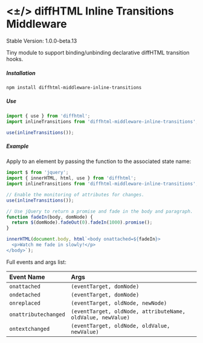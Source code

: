 # <±/> diffHTML Inline Transitions Middleware

Stable Version: 1.0.0-beta.13

Tiny module to support binding/unbinding declarative diffHTML transition hooks.

##### Installation

``` sh
npm install diffhtml-middleware-inline-transitions
```

##### Use

``` js
import { use } from 'diffhtml';
import inlineTransitions from 'diffhtml-middleware-inline-transitions';

use(inlineTransitions());
```

##### Example

Apply to an element by passing the function to the associated state name:

``` js
import $ from 'jquery';
import { innerHTML, html, use } from 'diffhtml';
import inlineTransitions from 'diffhtml-middleware-inline-transitions';

// Enable the monitoring of attributes for changes.
use(inlineTransitions());

// Use jQuery to return a promise and fade in the body and paragraph.
function fadeIn(body, domNode) {
  return $(domNode).fadeOut(0).fadeIn(1000).promise();
}

innerHTML(document.body, html`<body onattached=${fadeIn}>
  <p>Watch me fade in slowly!</p>
</body>`);
```

Full events and args list:

| Event Name           | Args
| :------------------- | :----------------------------------------------------------
| `onattached`         | `(eventTarget, domNode)`
| `ondetached`         | `(eventTarget, domNode)`
| `onreplaced`         | `(eventTarget, oldNode, newNode)`
| `onattributechanged` | `(eventTarget, oldNode, attributeName, oldValue, newValue)`
| `ontextchanged`      | `(eventTarget, oldNode, oldValue, newValue)`
